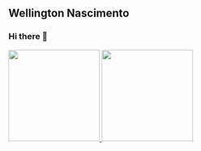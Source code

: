 ## Wellington Nascimento


### Hi there 👋

<div>
  <a href="https://github.com/wnsferreira">
  <img height="180em" src="https://github-readme-stats.vercel.app/api?username=wnsferreira&show_icons=true&theme=dracula&include_all_commits=true&count_private=true"/>
  <img height="180em" src="https://github-readme-stats.vercel.app/api/top-langs/?username=wnsferreira&layout=compact&langs_count=7&theme=dracula"/>
</div>
  
  
  
<!--
**wnsferreira/wnsferreira** is a ✨ _special_ ✨ repository because its `README.md` (this file) appears on your GitHub profile.

Here are some ideas to get you started:

- 🔭 I’m currently working on ...
- 🌱 I’m currently learning ...
- 👯 I’m looking to collaborate on ...
- 🤔 I’m looking for help with ...
- 💬 Ask me about ...
- 📫 How to reach me: ...
- 😄 Pronouns: ...
- ⚡ Fun fact: ...
-->
